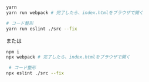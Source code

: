 ```bash
yarn 
yarn run webpack # 完了したら、index.htmlをブラウザで開く

# コード整形
yarn run eslint ./src --fix
```

または

```bash
npm i
npx webpack # 完了したら、index.htmlをブラウザで開く

 # コード整形
npx eslint ./src --fix
```
